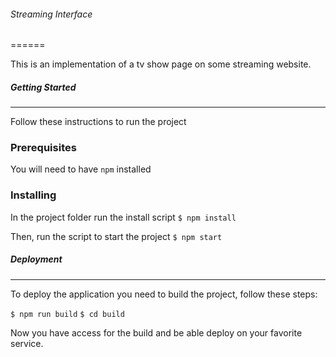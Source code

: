 ###### Streaming Interface
======

This is an implementation of a tv show page on some streaming website.


##### Getting Started
------

Follow these instructions to run the project


### Prerequisites

You will need to have `npm` installed


### Installing

In the project folder run the install script
```$ npm install```

Then, run the script to start the project
```$ npm start```

##### Deployment
------

To deploy the application you need to build the project, follow these steps:

```$ npm run build```
```$ cd build```

Now you have access for the build and be able deploy on your favorite service.